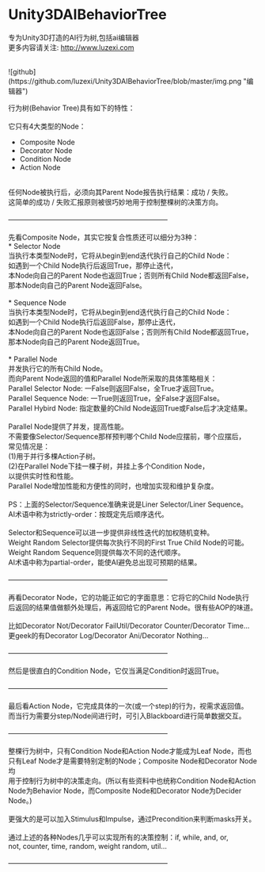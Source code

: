 Unity3DAIBehaviorTree
=====================

专为Unity3D打造的AI行为树,包括ai编辑器<br>
更多内容请关注: http://www.luzexi.com<br>

<br>
![github](https://github.com/luzexi/Unity3DAIBehaviorTree/blob/master/img.png "编辑器")
<br>

 行为树(Behavior Tree)具有如下的特性：<br>
<br>
它只有4大类型的Node：<br>
* Composite Node<br>
* Decorator Node<br>
* Condition Node<br>
* Action Node<br>
<br>
任何Node被执行后，必须向其Parent Node报告执行结果：成功 / 失败。<br>
这简单的成功 / 失败汇报原则被很巧妙地用于控制整棵树的决策方向。<br>
<br>
———————————————————————<br>
<br>
先看Composite Node，其实它按复合性质还可以细分为3种：<br>
* Selector Node<br>
当执行本类型Node时，它将从begin到end迭代执行自己的Child Node：<br>
如遇到一个Child Node执行后返回True，那停止迭代，<br>
本Node向自己的Parent Node也返回True；否则所有Child Node都返回False，<br>
那本Node向自己的Parent Node返回False。<br>
<br>
* Sequence Node<br>
当执行本类型Node时，它将从begin到end迭代执行自己的Child Node：<br>
如遇到一个Child Node执行后返回False，那停止迭代，<br>
本Node向自己的Parent Node也返回False；否则所有Child Node都返回True，<br>
那本Node向自己的Parent Node返回True。<br>
<br>
* Parallel Node<br>
并发执行它的所有Child Node。<br>
而向Parent Node返回的值和Parallel Node所采取的具体策略相关：<br>
Parallel Selector Node: 一False则返回False，全True才返回True。<br>
Parallel Sequence Node: 一True则返回True，全False才返回False。<br>
Parallel Hybird Node: 指定数量的Child Node返回True或False后才决定结果。<br>
<br>
Parallel Node提供了并发，提高性能。<br>
不需要像Selector/Sequence那样预判哪个Child Node应摆前，哪个应摆后，<br>
常见情况是：<br>
(1)用于并行多棵Action子树。<br>
(2)在Parallel Node下挂一棵子树，并挂上多个Condition Node，<br>
以提供实时性和性能。<br>
Parallel Node增加性能和方便性的同时，也增加实现和维护复杂度。<br>
<br>
PS：上面的Selector/Sequence准确来说是Liner Selector/Liner Sequence。<br>
AI术语中称为strictly-order：按既定先后顺序迭代。<br>
<br>
Selector和Sequence可以进一步提供非线性迭代的加权随机变种。<br>
Weight Random Selector提供每次执行不同的First True Child Node的可能。<br>
Weight Random Sequence则提供每次不同的迭代顺序。<br>
AI术语中称为partial-order，能使AI避免总出现可预期的结果。<br>
<br>
———————————————————————<br>
<br>
再看Decorator Node，它的功能正如它的字面意思：它将它的Child Node执行<br>
后返回的结果值做额外处理后，再返回给它的Parent Node。很有些AOP的味道。<br>
<br>
比如Decorator Not/Decorator FailUtil/Decorator Counter/Decorator Time…<br>
更geek的有Decorator Log/Decorator Ani/Decorator Nothing…<br>
<br>
———————————————————————<br>
<br>
然后是很直白的Condition Node，它仅当满足Condition时返回True。<br>
<br>
———————————————————————<br>
<br>
最后看Action Node，它完成具体的一次(或一个step)的行为，视需求返回值。<br>
而当行为需要分step/Node间进行时，可引入Blackboard进行简单数据交互。<br>
<br>
———————————————————————<br>
<br>
整棵行为树中，只有Condition Node和Action Node才能成为Leaf Node，而也<br>
只有Leaf Node才是需要特别定制的Node；Composite Node和Decorator Node均<br>
用于控制行为树中的决策走向。(所以有些资料中也统称Condition Node和Action<br>
Node为Behavior Node，而Composite Node和Decorator Node为Decider Node。)<br>
<br>
更强大的是可以加入Stimulus和Impulse，通过Precondition来判断masks开关。<br>
<br>
通过上述的各种Nodes几乎可以实现所有的决策控制：if, while, and, or,<br>
not, counter, time, random, weight random, util…<br>
<br>
——————————————————————— <br>

